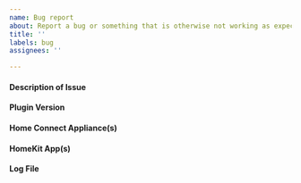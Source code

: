 ```yaml
---
name: Bug report
about: Report a bug or something that is otherwise not working as expected.
title: ''
labels: bug
assignees: ''

---
```


#### Description of Issue
<!-- Please provide a clear and concise description of the bug below. -->

#### Plugin Version
<!-- Please state below the version number of this plugin that exhibits the bug. If this is not the most recent release then please try updating to the latest version before reporting the issue. -->

#### Home Connect Appliance(s)
<!-- If this issue relates to a specific appliance then please provide the manufacturer and model number below, e.g. Siemens HB678GBS6B/50. These details can be found in the Apple Home app or the Homebridge log file. -->

#### HomeKit App(s)
<!-- If this issue relates to a specific HomeKit app then please provide details below, e.g. Apple Home, Elgato Eve, Home+ 4, Hesperus, etc. -->

#### Log File
<!-- Please copy/paste relevant log entries below, between the ``` marks. Attach longer logs as a text file, preferably captured with Homebridge in debug mode (enabled using its -D command line option). -->
```
```
